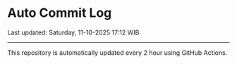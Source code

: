 # Auto Commit Log

Last updated: Saturday, 11-10-2025 17:12 WIB

---

This repository is automatically updated every 2 hour using GitHub Actions.
